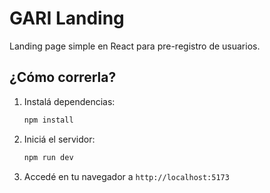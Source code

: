 # GARI Landing

Landing page simple en React para pre-registro de usuarios.

## ¿Cómo correrla?

1. Instalá dependencias:
   ```bash
   npm install
   ```

2. Iniciá el servidor:
   ```bash
   npm run dev
   ```

3. Accedé en tu navegador a `http://localhost:5173`
